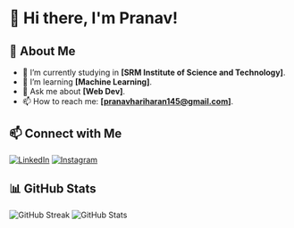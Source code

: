 # 👋 Hi there, I'm Pranav!

## 🚀 About Me
- 🔭 I’m currently studying in **[SRM Institute of Science and Technology]**.
- 🌱 I’m learning **[Machine Learning]**.
- 💬 Ask me about **[Web Dev]**.
- 📫 How to reach me: **[pranavhariharan145@gmail.com]**.

## 📫 Connect with Me
[![LinkedIn](https://img.shields.io/badge/LinkedIn-blue?style=for-the-badge&logo=linkedin)]([https://www.linkedin.com/in/your-profile/](https://www.linkedin.com/in/pranav-hariharan-79053028a/))
[![Instagram](https://img.shields.io/badge/Instagram-E4405F?style=for-the-badge&logo=instagram&logoColor=white)]([https://instagram.com/your-handle](https://www.instagram.com/pranav2004.exe/))

## 📊 GitHub Stats
![GitHub Streak](https://github-readme-streak-stats.herokuapp.com/?user=your-username&theme=radical&hide_border=true)
![GitHub Stats](https://github-readme-stats.vercel.app/api?username=your-username&show_icons=true&theme=radical)
